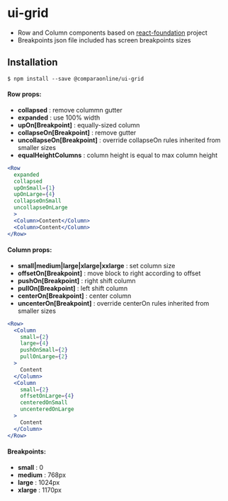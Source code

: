 # ui-grid

* Row and Column components based on [react-foundation](https://github.com/digiaonline/react-foundation) project
* Breakpoints json file included has screen breakpoints sizes

## Installation
```
$ npm install --save @comparaonline/ui-grid
````

#### Row props:

* **collapsed** : remove colummn gutter
* **expanded** : use 100% width
* **upOn[Breakpoint]** : equally-sized column
* **collapseOn[Breakpoint]** : remove gutter
* **uncollapseOn[Breakpoint]** : override collapseOn rules inherited from smaller sizes
* **equalHeightColumns** : column height is equal to max column height

```jsx
<Row
  expanded
  collapsed
  upOnSmall={1}
  upOnLarge={4}
  collapseOnSmall
  uncollapseOnLarge
  >
  <Column>Content</Column>
  <Column>Content</Column>
</Row>
```

#### Column props:

* **small|medium|large|xlarge|xxlarge** : set column size
* **offsetOn[Breakpoint]** : move block to right according to offset
* **pushOn[Breakpoint]** : right shift column
* **pullOn[Breakpoint]** : left shift column
* **centerOn[Breakpoint]** : center column
* **uncenterOn[Breakpoint]** : override centerOn rules inherited from smaller sizes

```jsx
<Row>
  <Column
    small={2}
    large={4}
    pushOnSmall={2}
    pullOnLarge={2}
  >
    Content
  </Column>
  <Column
    small={2}
    offsetOnLarge={4}
    centeredOnSmall
    uncenteredOnLarge
  >
    Content
  </Column>
</Row>
```

#### Breakpoints:
* **small** : 0
* **medium** : 768px
* **large** : 1024px
* **xlarge** : 1170px
